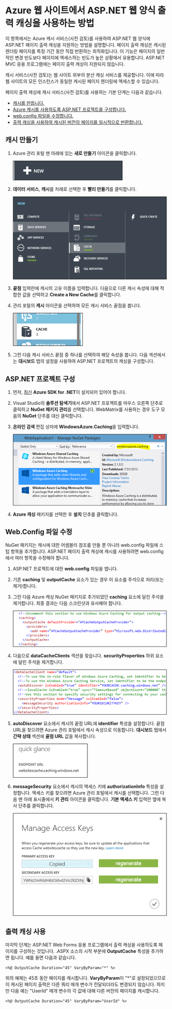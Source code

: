 <properties linkid="video-center-detail" urlDisplayName="details" pageTitle="Video Center Details" metaKeywords="" description="" metaCanonical="" services="" documentationCenter="" title="How to Use ASP.NET Web Forms Output Caching with Azure Web Sites" authors="jroth" solutions="" manager="" editor="" />

Azure 웹 사이트에서 ASP.NET 웹 양식 출력 캐싱을 사용하는 방법
=============================================================

이 항목에서는 Azure 캐시 서비스(사전 검토)를 사용하여 ASP.NET 웹 양식에 ASP.NET 페이지 출력 캐싱을 지원하는 방법을 설명합니다. 페이지 출력 캐싱은 캐시된 렌더링 페이지를 특정 기간 동안 직접 반환하는 최적화입니다. 이 기능은 페이지의 일반적인 변경 빈도보다 페이지에 액세스하는 빈도가 높은 상황에서 유용합니다. ASP.NET MVC 응용 프로그램에는 페이지 출력 캐싱이 지원되지 않습니다.

캐시 서비스(사전 검토)는 웹 사이트 외부의 분산 캐싱 서비스를 제공합니다. 이에 따라 웹 사이트의 모든 인스턴스가 동일한 캐시된 페이지 렌더링에 액세스할 수 있습니다.

페이지 출력 캐싱에 캐시 서비스(사전 검토)를 사용하는 기본 단계는 다음과 같습니다.

-   [캐시를 만듭니다.](#createcache)
-   [Azure 캐시를 사용하도록 ASP.NET 프로젝트를 구성합니다.](#configureproject)
-   [web.config 파일을 수정합니다.](#configurewebconfig)
-   [출력 캐싱을 사용하여 캐시된 버전의 페이지를 일시적으로 반환합니다.](#useoutputcaching)

캐시 만들기
-----------

1.  Azure 관리 포털 맨 아래에 있는 **새로 만들기** 아이콘을 클릭합니다.

    ![새로 만들기 아이콘](./media/web-sites-web-forms-output-caching/CacheScreenshot_NewButton.PNG)

2.  **데이터 서비스**, **캐시**를 차례로 선택한 후 **빨리 만들기**를 클릭합니다.

    ![새 캐시 대화 상자](./media/web-sites-web-forms-output-caching/CachingScreenshot_CreateOptions.PNG)

3.  **끝점** 입력란에 캐시의 고유 이름을 입력합니다. 다음으로 다른 캐시 속성에 대해 적합한 값을 선택하고 **Create a New Cache**를 클릭합니다.

4.  관리 포털의 **캐시** 아이콘을 선택하여 모든 캐시 서비스 끝점을 봅니다.

    ![캐시 아이콘](./media/web-sites-web-forms-output-caching/CachingScreenshot_CacheIcon.PNG)

5.  그런 다음 캐시 서비스 끝점 중 하나를 선택하여 해당 속성을 봅니다. 다음 섹션에서는 **대시보드** 탭의 설정을 사용하여 ASP.NET 프로젝트의 캐싱을 구성합니다.

ASP.NET 프로젝트 구성
---------------------

1.  먼저, [최신](http://www.windowsazure.com/ko-kr/downloads/?sdk=net) **Azure SDK for .NET**이 설치되어 있어야 합니다.

2.  Visual Studio의 **솔루션 탐색기**에서 ASP.NET 프로젝트를 마우스 오른쪽 단추로 클릭하고 **NuGet 패키지 관리**를 선택합니다. WebMatrix를 사용하는 경우 도구 모음의 **NuGet** 단추를 대신 클릭합니다.

3.  **온라인 검색** 편집 상자에 **WindowsAzure.Caching**을 입력합니다.

    ![NuGet 대화 상자](./media/web-sites-web-forms-output-caching/CachingScreenshot_NuGet.PNG)

4.  **Azure 캐싱** 패키지를 선택한 후 **설치** 단추를 클릭합니다.

Web.Config 파일 수정
--------------------

NuGet 패키지는 캐시에 대한 어셈블리 참조를 만들 뿐 아니라 web.config 파일에 스텁 항목을 추가합니다. ASP.NET 페이지 출력 캐싱에 캐시를 사용하려면 web.config에서 여러 항목을 수정해야 합니다.

1.  ASP.NET 프로젝트에 대한 **web.config** 파일을 엽니다.

2.  기존 **caching** 및 **outputCache** 요소가 있는 경우 이 요소를 주석으로 처리(또는 제거)합니다.

3.  그런 다음 Azure 캐싱 NuGet 패키지로 추가되었던 **caching** 요소에 달린 주석을 제거합니다. 최종 결과는 다음 스크린샷과 유사해야 합니다.

    ![OutputConfig](./media/web-sites-web-forms-output-caching/CachingScreenshot_OC_WebConfig.PNG)

4.  다음으로 **dataCacheClients** 섹션을 찾습니다. **securityProperties** 하위 요소에 달린 주석을 제거합니다.

    ![캐시 구성](./media/web-sites-web-forms-output-caching/CachingScreenshot_CacheConfig.PNG)

5.  **autoDiscover** 요소에서 캐시의 끝점 URL에 **identifier** 특성을 설정합니다. 끝점 URL을 찾으려면 Azure 관리 포털에서 캐시 속성으로 이동합니다. **대시보드** 탭에서 **간략 상태** 섹션에 **끝점 URL** 값을 복사합니다.

    ![끝점 URL](./media/web-sites-web-forms-output-caching/CachingScreenshot_EndpointURL.PNG)

6.  **messageSecurity** 요소에서 캐시의 액세스 키에 **authorizationInfo** 특성을 설정합니다. 액세스 키를 찾으려면 Azure 관리 포털에서 캐시를 선택합니다. 그런 다음 맨 아래 표시줄에서 **키 관리** 아이콘을 클릭합니다. **기본 액세스 키** 입력란 옆에 복사 단추를 클릭합니다.

    ![키 관리](./media/web-sites-web-forms-output-caching/CachingScreenshot_ManageAccessKeys.PNG)

출력 캐싱 사용
--------------

마지막 단계는 ASP.NET Web Forms 응용 프로그램에서 출력 캐싱을 사용하도록 페이지를 구성하는 것입니다. .ASPX 소스의 시작 부분에 **OutputCache** 특성을 추가하면 됩니다. 예를 들면 다음과 같습니다.

    <%@ OutputCache Duration="45" VaryByParam="*" %>

위의 예제는 45초 동안 페이지를 캐시합니다. **VaryByParam**이 "\*"로 설정되었으므로 이 캐시된 페이지 출력은 다른 쿼리 매개 변수가 전달되더라도 변경되지 않습니다. 하지만 다음 예는 "UserId" 매개 변수의 각 값에 대해 다른 버전의 페이지를 캐시합니다.

    <%@ OutputCache Duration="45" VaryByParam="UserId" %>  
